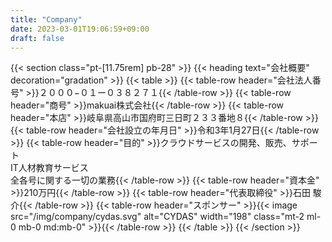 ```yaml
---
title: "Company"
date: 2023-03-01T19:06:59+09:00
draft: false
---
```

{{< section class="pt-[11.75rem] pb-28" >}}
    {{< heading text="会社概要" decoration="gradation" >}}
    {{< table >}}
        {{< table-row header="会社法人番号" >}}２０００−０１ー０３８２７１{{< /table-row >}}
        {{< table-row header="商号" >}}makuai株式会社{{< /table-row >}}
        {{< table-row header="本店" >}}岐阜県高山市国府町三日町２３３番地８{{< /table-row >}}
        {{< table-row header="会社設立の年月日" >}}令和3年1月27日{{< /table-row >}}
        {{< table-row header="目的" >}}クラウドサービスの開発、販売、サポート<br>IT人材教育サービス<br>全各号に関する一切の業務{{< /table-row >}}
        {{< table-row header="資本金" >}}210万円{{< /table-row >}}
        {{< table-row header="代表取締役" >}}石田 駿介{{< /table-row >}}
        {{< table-row header="スポンサー" >}}{{< image src="/img/company/cydas.svg" alt="CYDAS" width="198" class="mt-2 ml-0 mb-0 md:mb-0" >}}{{< /table-row >}}
    {{< /table >}}
{{< /section >}}